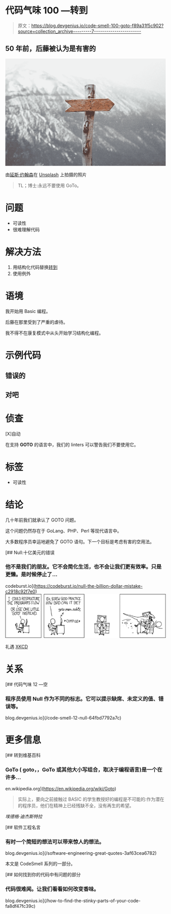 # 代码气味 100 —转到

> 原文：<https://blog.devgenius.io/code-smell-100-goto-f89a31f5c902?source=collection_archive---------7----------------------->

## 50 年前，后藤被认为是有害的

![](img/7c6fbc386d494519ecb6c1298e07f9c8.png)

由[延斯·约翰森](https://unsplash.com/@jens_johnsson)在 [Unsplash](https://unsplash.com/s/photos/sign) 上拍摄的照片

> TL；博士:永远不要使用 GoTo。

# 问题

*   可读性
*   很难理解代码

# 解决方法

1.  用结构化代码替换[转到](https://en.wikipedia.org/wiki/Goto)
2.  使用例外

# 语境

我开始用 Basic 编程。

后藤在那里受到了严重的虐待。

我不得不在康复模式中从头开始学习结构化编程。

# 示例代码

## 错误的

## 对吧

# 侦查

[X]自动

在支持 **GOTO** 的语言中，我们的 linters 可以警告我们不要使用它。

# 标签

*   可读性

# 结论

几十年前我们就承认了 GOTO 问题。

这个问题仍然存在于 GoLang、PHP、Perl 等现代语言中。

大多数程序员幸运地避免了 GOTO 语句。下一个目标是考虑有害的空用法。

[](https://codeburst.io/null-the-billion-dollar-mistake-c2918c92f7e0) [## Null:十亿美元的错误

### 他不是我们的朋友。它不会简化生活，也不会让我们更有效率。只是更懒。是时候停止了…

codeburst.io](https://codeburst.io/null-the-billion-dollar-mistake-c2918c92f7e0) ![](img/229df91e4c5f1c29ad73782e2ac8a6f4.png)

礼遇 [XKCD](https://xkcd.com/292/)

# 关系

[](/code-smell-12-null-64fbd7792a7c) [## 代码气味 12 —空

### 程序员使用 Null 作为不同的标志。它可以提示缺席、未定义的值、错误等。

blog.devgenius.io](/code-smell-12-null-64fbd7792a7c) 

# 更多信息

 [## 转到维基百科

### GoTo ( goto，，GoTo 或其他大小写组合，取决于编程语言)是一个在许多…

en.wikipedia.org](https://en.wikipedia.org/wiki/Goto) 

> 实际上，要向之前接触过 BASIC 的学生教授好的编程是不可能的:作为潜在的程序员，他们在精神上已经残缺不全，没有再生的希望。

*埃德格·迪杰斯特拉*

[](/software-engineering-great-quotes-3af63cea6782) [## 软件工程名言

### 有时一个简短的想法可以带来惊人的想法。

blog.devgenius.io](/software-engineering-great-quotes-3af63cea6782) 

本文是 CodeSmell 系列的一部分。

[](/how-to-find-the-stinky-parts-of-your-code-fa8df47fc39c) [## 如何找到你的代码中有问题的部分

### 代码很难闻。让我们看看如何改变香味。

blog.devgenius.io](/how-to-find-the-stinky-parts-of-your-code-fa8df47fc39c)